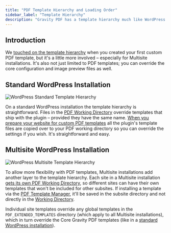 ```yaml
---
title: "PDF Template Hierarchy and Loading Order"
sidebar_label: "Template Hierarchy"
description: "Gravity PDF has a template hierarchy much like WordPress theme and child themes. You can override PDF templates, configuration and images."
---
```


## Introduction 

We [touched on the template hierarchy](developer-first-custom-pdf.md#template-hierarchy) when you created your first custom PDF template, but it's a little more involved – especially for Multisite installations. It's also not just limited to PDF templates; you can override the core configuration and image preview files as well.

## Standard WordPress Installation 

![WordPress Standard Template Hierarchy](https://resources.gravitypdf.com/uploads/2015/11/WordPress-Standard-Hierarchy.png)

On a standard WordPress installation the template hierarchy is straightforward. Files in the [PDF Working Directory](developer-first-custom-pdf.md#working-directory) override templates that ship with the plugin – provided they have the same name. [When you prepare your website for custom PDF templates](developer-first-custom-pdf.md#preparing-the-infrastructure) all the plugin's template files are copied over to your PDF working directory so you can override the settings if you wish. It's straightforward and easy.

## Multisite WordPress Installation 

![WordPress Multisite Template Hierarchy](https://resources.gravitypdf.com/uploads/2015/11/WordPress-Multisite-Hierarchy.png)

To allow more flexibility with PDF templates, Multisite installations add another layer to the template hierarchy. Each site in a Multisite installation [gets its own PDF Working Directory](developer-first-custom-pdf.md#multisite-structure), so different sites can have their own templates that won't be included for other subsites. If installing a template via the [PDF Template Manager](user-pdf-template-manager.md), it'll be saved in the subsite directory and not directly in the [Working Directory](developer-first-custom-pdf.md#working-directory).

Individual site templates override any global templates in the `PDF_EXTENDED_TEMPLATES` directory (which apply to all Multisite installations), which in turn override the Core Gravity PDF templates (like in a [standard WordPress installation](#standard-wordpress-install)).
